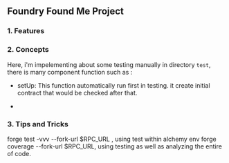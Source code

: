 ## Foundry Found Me Project

### 1. Features

### 2. Concepts

Here, i'm impelementing about some testing manually in directory `test`, there is many component function such as :

- setUp:
  This function automatically run first in testing. it create initial contract that would be checked after that.

-

### 3. Tips and Tricks

forge test -vvv --fork-url $RPC_URL , using test within alchemy env
forge coverage --fork-url $RPC_URL, using testing as well as analyzing the entire of code.

